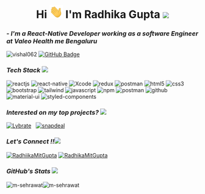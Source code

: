 <h1 align="center">Hi <img src="https://raw.githubusercontent.com/ABSphreak/ABSphreak/master/gifs/Hi.gif" width="35"> I'm Radhika Gupta <img src="https://camo.githubusercontent.com/d3359cb00ab0b5ed8f2e1fe3fceb4fbaf3b614340f8c0db99c17b9f50b351770/68747470733a2f2f656d6f6a69732e736c61636b6d6f6a69732e636f6d2f656d6f6a69732f696d616765732f313533313834393433302f343234362f626c6f622d73756e676c61737365732e6769663f31353331383439343330" width="35"></h1>
<h3>- <i> I'm a React-Native Developer working as a software Engineer at Valeo Health me Bengaluru </i></h3>


<p align="left"> <img src="https://komarev.com/ghpvc/?username=m-sehrawat&label=Profile%20views&color=0e75b6&style=flat" alt="vishal062" />
<a href="https://github.com/RadhikaMitGupta?tab=followers"><img src="https://img.shields.io/github/followers/RadhikaMitGupta?label=Followers&style=social" alt="GitHub Badge"></a>
</p>

<h3><i>Tech Stack <img src="https://camo.githubusercontent.com/beb64ff21c883e318e4f5db5231c2ba4175705bea1c9249e82a41ab375db4f75/68747470733a2f2f6d65646961322e67697068792e636f6d2f6d656469612f51737347456d706b79454f684243623765312f67697068792e6769663f6369643d656366303565343761306e336769316266716e74716d6f62386739616964316f796a327772336473336d67373030626c267269643d67697068792e676966" width="35"/></i></h3>

<p>
<img src="https://img.shields.io/badge/React-20232A?style=for-the-badge&logo=react&logoColor=61DAFB" alt="reactjs" />
<img src="https://img.shields.io/badge/React-native-20232A?style=for-the-badge&logo=react&logoColor=61DAFB" alt="react-native" />
<img src="https://developer.apple.com/news/images/og/xcode-12-og.jpg" alt="Xcode" style={{height:50px, width:50px}} />
<img src="https://img.shields.io/badge/Redux-593D88?style=for-the-badge&logo=redux&logoColor=white" alt="redux" />
<img src="https://img.shields.io/badge/Postman-FF6C37?style=for-the-badge&logo=Postman&logoColor=white" alt="postman"/>
<img src="https://img.shields.io/badge/HTML5-E34F26?style=for-the-badge&logo=html5&logoColor=white" alt="html5"/>
<img src="https://img.shields.io/badge/CSS3-1572B6?style=for-the-badge&logo=css3&logoColor=white" alt="css3"/>
<img src="https://img.shields.io/badge/Bootstrap-563D7C?style=for-the-badge&logo=bootstrap&logoColor=white" alt="bootstrap"/>
<img src="https://img.shields.io/badge/Tailwind_CSS-38B2AC?style=for-the-badge&logo=tailwind-css&logoColor=white" alt="tailwind"/>
<img src="https://img.shields.io/badge/JavaScript-323330?style=for-the-badge&logo=javascript&logoColor=F7DF1E" alt="javascript"/>
<img src="https://img.shields.io/badge/npm-CB3837?style=for-the-badge&logo=npm&logoColor=white" alt="npm"/>
<img src="https://img.shields.io/badge/Postman-FF6C37?style=for-the-badge&logo=Postman&logoColor=white" alt="postman"/>
<img src="https://img.shields.io/badge/GitHub-100000?style=for-the-badge&logo=github&logoColor=white" alt="github"/>
<img src="https://img.shields.io/badge/Material%20UI-007FFF?style=for-the-badge&logo=mui&logoColor=white" alt="material-ui"/>
<img src="https://img.shields.io/badge/styled--components-DB7093?style=for-the-badge&logo=styled-components&logoColor=white" alt="styled-components"/>
</p>


<h3><i>Interested on my top projects? <img src="https://external-content.duckduckgo.com/iu/?u=https%3A%2F%2Fblog.rapidapi.com%2Fwp-content%2Fuploads%2F2017%2F01%2Foctocat.gif&f=1&nofb=1" width="50" /></i></h3>
<p align="left">
<a href="https://github.com/RadhikaMitGupta/Adidas-Clone" target="blank"><img src="https://www.adidas.co.in/glass/react/717be74/assets/img/icon-adidas-logo.svg" style="width:100px" style alt="Lybrate" /></a> &nbsp;
<a href="https://github.com/sahilgarg29/smallcase" target="blank"><img style="width:100px" src="https://www.smallcase.com/static/svgs/logo-mark.svg" alt="snapdeal"/></a>
</p>


<h3><i>Let's Connect !!<img src="https://raw.githubusercontent.com/ShahriarShafin/ShahriarShafin/main/Assets/handshake.gif" width="100" /></i></h3>
<p align="left">
<a href="linkedin.com/in/radhika-gupta-8b1728217" target="blank"><img align="center" src="https://img.shields.io/badge/LinkedIn-0077B5?style=for-the-badge&logo=linkedin&logoColor=white" alt="RadhiikaMitGupta" /></a>
  <a title="radhika2017gupta@gmail.com" href="mailto: radhika2017gupta@gmail.com" target="blank"><img align="center" src="https://img.shields.io/badge/Gmail-D14836?style=for-the-badge&logo=gmail&logoColor=white" alt="RadhikaMitGupta" /></a> 
</p>


<h3><i>GitHub's Stats <img src="https://camo.githubusercontent.com/f11b92476ee793cfe97f20e0564ab552bd9bd670179d7b6772c59bb4d3218ca6/68747470733a2f2f692e70696e696d672e636f6d2f6f726967696e616c732f36352f63342f66342f36356334663435323537316265313236316539633632336637646134383861632e676966" width="35"/></i></h3>

<p>
<img align="center" src="https://github-readme-stats.vercel.app/api?username=RadhikaMitGupta&count_private=true&show_icons=true&include_all_commits=true&hide=issues,contribs&border_radius=0&locale=en" alt="m-sehrawat" height="139"/><img align="center" src="https://github-readme-stats.vercel.app/api/top-langs/?username=RadhikaMitGupta&layout=compact&border_radius=0" alt="m-sehrawat" height="139" />
</p>


 






